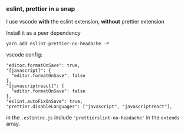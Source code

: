 ### eslint, prettier in a snap

I use vscode **with** the eslint extension, **without** prettier extension


Install it as a peer dependency
```
yarn add eslint-prettier-no-headache -P
```

vscode config:

```
"editor.formatOnSave": true,
"[javascript]": {
  "editor.formatOnSave": false
},
"[javascriptreact]": {
  "editor.formatOnSave": false
},
"eslint.autoFixOnSave": true,
"prettier.disableLanguages": ["javascript", "javascriptreact"],
```


in the `.eslintrc.js` include `'prettierslint-no-headache'` in the `extends` array.
```
